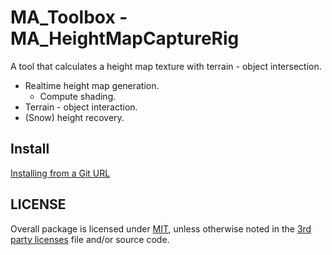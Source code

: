 # MA_Toolbox - MA_HeightMapCaptureRig

A tool that calculates a height map texture with terrain - object intersection.

- Realtime height map generation.
  - Compute shading.
- Terrain - object interaction.
- (Snow) height recovery.

## Install

[Installing from a Git URL](https://docs.unity3d.com/Manual/upm-ui-giturl.html)

## LICENSE

Overall package is licensed under [MIT](/LICENSE.md), unless otherwise noted in the [3rd party licenses](/THIRD%20PARTY%20NOTICES.md) file and/or source code.
